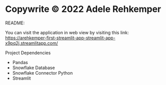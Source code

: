 # Copywrite © 2022 Adele Rehkemper

README:

You can visit the application in web view by visiting this link: 
https://arehkemper-first-streamlit-app-streamlit-app-x9pq2j.streamlitapp.com/

Project Dependencies
 * Pandas
 * Snowflake Database
 * Snowflake Connector Python
 * Streamlit


